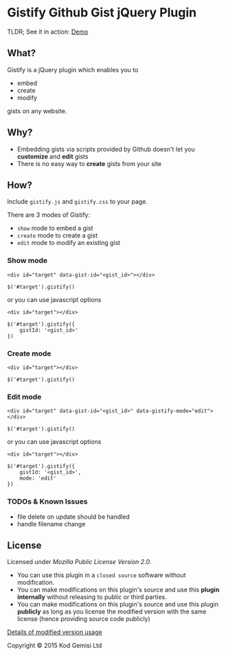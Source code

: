 # Gistify Github Gist jQuery Plugin

TLDR; See it in action: [Demo](http://kodgemisi.github.io/gistify/demo.html)

## What?

Gistify is a jQuery plugin which enables you to 

* embed
* create
* modify

gists on any website.

## Why?

* Embedding gists via scripts provided by Github doesn't let you **customize** and **edit** gists
* There is no easy way to **create** gists from your site

## How?

Include `gistify.js` and `gistify.css` to your page.

There are 3 modes of Gistify:

* `show` mode to embed a gist
* `create` mode to create a gist
* `edit` mode to modify an existing gist

### Show mode

```
<div id="target" data-gist-id="<gist_id>"></div>

$('#target').gistify()
```

or you can use javascript options

```
<div id="target"></div>

$('#target').gistify({
	gistId: '<gist_id>'
})
```

### Create mode

```
<div id="target"></div>

$('#target').gistify()
```

### Edit mode

```
<div id="target" data-gist-id="<gist_id>" data-gistify-mode="edit"></div>

$('#target').gistify()
```

or you can use javascript options

```
<div id="target"></div>

$('#target').gistify({
	gistId: '<gist_id>',
	mode: 'edit'
})
```

### TODOs & Known Issues

* file delete on update should be handled
* handle filename change

## License

Licensed under _Mozilla Public License Version 2.0._

* You can use this plugin in a `closed source` software without modification.
* You can make modifications on this plugin's source and use this **plugin internally** without releasing to public or third parties.
* You can make modifications on this plugin's source and use this plugin **publicly** as long as you license the modified version with the same license (hence providing source code publicly)

[Details of modified version usage](https://www.mozilla.org/en-US/MPL/2.0/#distribution-of-source-form)

Copyright © 2015 Kod Gemisi Ltd